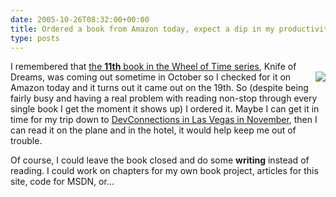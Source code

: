 ```yaml
---
date: 2005-10-26T08:32:00+00:00
title: Ordered a book from Amazon today, expect a dip in my productivity
type: posts
---
```

I remembered that [the <b>11th</b> book in the Wheel of Time series](https://www.amazon.com/exec/obidos/redirect?path=ASIN/0312873077&link_code=as2&camp=1789&tag=duncanmackenz-20&creative=9325), Knife of Dreams, [<img src="http://images.amazon.com/images/P/0312873077.01._AA_SCMZZZZZZZ_.jpg" align="right" border="0" />](https://www.amazon.com/exec/obidos/redirect?path=ASIN/0312873077&link_code=as2&camp=1789&tag=duncanmackenz-20&creative=9325)was coming out sometime in October so I checked for it on Amazon today and it turns out it came out on the 19th. So (despite being fairly busy and having a real problem with reading non-stop through every single book I get the moment it shows up) I ordered it. Maybe I can get it in time for my trip down to [DevConnections in Las Vegas in November](https://www.devconnections.com/shows/aspfall2005/default.asp?s=65), then I can read it on the plane and in the hotel, it would help keep me out of trouble.

Of course, I could leave the book closed and do some **writing** instead of reading. I could work on chapters for my own book project, articles for this site, code for MSDN, or...
